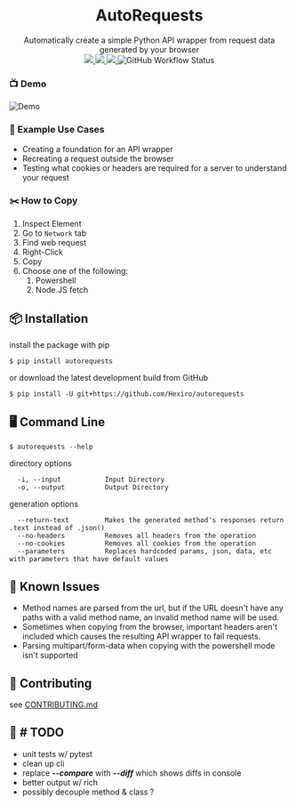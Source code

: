 <h1 align=center>AutoRequests</h1>
<p align=center>
  <span>Automatically create a simple Python API wrapper from request data generated by your browser</span>
  <br>

  <a title="PyPI - Version" href="https://pypi.org/project/autorequests/" target="_blank">
    <img src="https://img.shields.io/pypi/v/autorequests?color=390099&style=for-the-badge"/>
  </a>

  <a title="PyPI - Python Version" href="https://www.python.org/downloads/" target="_blank">
     <img src="https://img.shields.io/pypi/pyversions/autorequests?color=B80068&style=for-the-badge&logo=python&logoColor=fff"/>
  </a>

  <a title="License - MIT" href="LICENSE" target="_blank">
    <img src="https://img.shields.io/github/license/Hexiro/autorequests?style=for-the-badge&color=390099&labelColor=474747">
  </a>

  <img alt="GitHub Workflow Status" src="https://img.shields.io/github/workflow/status/Hexiro/autorequests/tests?logo=github&style=for-the-badge&label=tests">
  <br>
</p>

### 📺 Demo

![Demo](https://user-images.githubusercontent.com/42787085/137994635-cadbafad-4371-4c22-892a-7e9a82785c56.gif)

### 💼 Example Use Cases

* Creating a foundation for an API wrapper
* Recreating a request outside the browser
* Testing what cookies or headers are required for a server to understand your request

### ✂️ How to Copy

1. Inspect Element
2. Go to `Network` tab
3. Find web request
4. Right-Click
5. Copy
6. Choose one of the following:
    1. Powershell
    2. Node.JS fetch

## 📦 Installation

install the package with pip

```
$ pip install autorequests
```

or download the latest development build from GitHub

```
$ pip install -U git+https://github.com/Hexiro/autorequests
```

## 🖥️ Command Line

```console
$ autorequests --help
```

directory options

```console
  -i, --input           Input Directory
  -o, --output          Output Directory
```

generation options

```
  --return-text         Makes the generated method's responses return .text instead of .json()
  --no-headers          Removes all headers from the operation
  --no-cookies          Removes all cookies from the operation
  --parameters          Replaces hardcoded params, json, data, etc with parameters that have default values
```

## 🚩 Known Issues

* Method names are parsed from the url, but if the URL doesn't have any paths with a valid method name, an invalid
  method name will be used.
* Sometimes when copying from the browser, important headers aren't included which causes the resulting API wrapper to
  fail requests.
* Parsing multipart/form-data when copying with the powershell mode isn't supported

## 🐞 Contributing

see [CONTRIBUTING.md](./CONTRIBUTING.md)

## 📅 # TODO

* unit tests w/ pytest
* clean up cli
* replace ***--compare*** with ***--diff*** which shows diffs in console
* better output w/ rich
* possibly decouple method & class ?